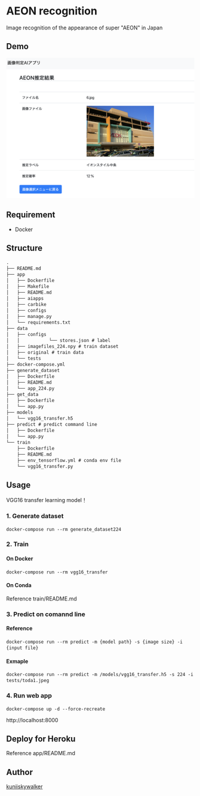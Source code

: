 AEON recognition
====

Image recognition of the appearance of super "AEON" in Japan

## Demo

![デモ](https://github.com/kuniiskywalker/AEON-recognition/blob/master/demo.png?raw=true "サンプル")

## Requirement

- Docker

## Structure

```
.
├── README.md
├── app
│   ├── Dockerfile
│   ├── Makefile
│   ├── README.md
│   ├── aiapps
│   ├── carbike
│   ├── configs
│   ├── manage.py
│   └── requirements.txt
├── data
│   ├── configs
│   │           └── stores.json # label
│   ├── imagefiles_224.npy # train dataset
│   ├── original # train data
│   └── tests
├── docker-compose.yml
├── generate_dataset
│   ├── Dockerfile
│   ├── README.md
│   └── app_224.py
├── get_data
│   ├── Dockerfile
│   └── app.py
├── models
│   └── vgg16_transfer.h5
├── predict # predict command line 
│   ├── Dockerfile
│   └── app.py 
└── train 
    ├── Dockerfile
    ├── README.md
    ├── env_tensorflow.yml # conda env file
    └── vgg16_transfer.py
```

## Usage

VGG16 transfer learning model！

### 1. Generate dataset

```
docker-compose run --rm generate_dataset224
```

### 2. Train

#### On Docker
```
docker-compose run --rm vgg16_transfer
```

#### On Conda

Reference train/README.md

### 3.  Predict on comannd line

#### Reference
```
docker-compose run --rm predict -m {model path} -s {image size} -i {input file}
```

#### Exmaple

```
docker-compose run --rm predict -m /models/vgg16_transfer.h5 -s 224 -i tests/toda1.jpeg
```

### 4. Run web app

```
docker-compose up -d --force-recreate
```

http://localhost:8000

## Deploy for Heroku

Reference app/README.md

## Author

[kuniiskywalker](https://github.com/kuniiskywalker)